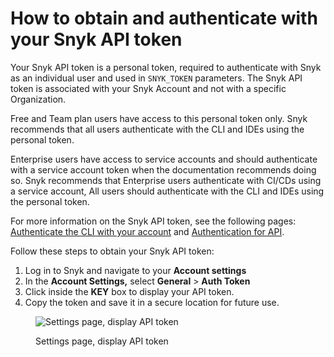 # How to obtain and authenticate with your Snyk API token

Your Snyk API token is a personal token, required to authenticate with Snyk as an individual user and used in `SNYK_TOKEN` parameters. The Snyk API token is associated with your Snyk Account and not with a specific Organization.

Free and Team plan users have access to this personal token only. Snyk recommends that all users authenticate with the CLI and IDEs using the personal token.

Enterprise users have access to service accounts and should authenticate with a service account token when the documentation recommends doing so. Snyk recommends that Enterprise users authenticate with CI/CDs using a service account, All users should authenticate with the CLI and IDEs using the personal token.

For more information on the Snyk API token, see the following pages: [Authenticate the CLI with your account](../snyk-cli/authenticate-the-cli-with-your-account.md) and [Authentication for API](../snyk-api-info/authentication-for-api.md).

Follow these steps to obtain your Snyk API token:

1. Log in to Snyk and navigate to your **Account settings**
2. In the **Account Settings,** select **General** > **Auth Token**
3. Click inside the **KEY** box to display your API token.
4. Copy the token and save it in a secure location for future use.

<figure><img src="../.gitbook/assets/Snyk Broker - API Token - Account settings - API Token box.png" alt="Settings page, display API token"><figcaption><p>Settings page, display API token</p></figcaption></figure>
